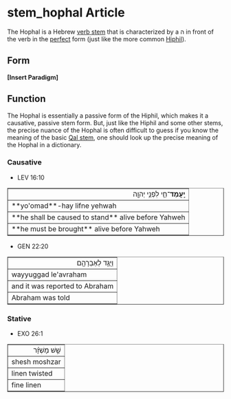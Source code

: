 # stem_hophal Article
The Hophal is a Hebrew [verb stem](https://git.door43.org/Door43/en-uhg/src/master/content/stem/02.md) that is characterized by a ה in front of the verb in the [perfect](https://git.door43.org/Door43/en-uhg/src/master/content/verb_perfect/02.md) form (just like the more common [Hiphil](https://git.door43.org/Door43/en-uhg/src/master/content/stem_hiphil/02.md)).

## Form

**[Insert Paradigm]**

## Function
The Hophal is essentially a passive form of the Hiphil, which makes it a causative, passive stem form. But, just like the Hiphil and some other stems, the precise nuance of the Hophal is often difficult to guess if you know the meaning of the basic [Qal stem](https://git.door43.org/Door43/en-uhg/src/master/content/stem_qal/02.md), one should look up the precise meaning of the Hophal in a dictionary.

### Causative

* LEV 16:10
<table border="1" class="docutils">
<colgroup>
<col width="100%" />
</colgroup>
<tbody valign="top">
<tr class="row-odd" align="right"><td><b>יָֽעֳמַד</b>־חַ֛י לִפְנֵ֥י יְהוָ֖ה</td>
</tr>
<tr class="row-even"><td>**yo'omad**-hay lifne yehwah</td>
</tr>
<tr class="row-odd"><td>**he shall be caused to stand** alive before Yahweh</td>
</tr>
<tr class="row-even"><td>**he must be brought** alive before Yahweh</td>
</tr>
</tbody>
</table>

* GEN 22:20
<table border="1" class="docutils">
<colgroup>
<col width="100%" />
</colgroup>
<tbody valign="top">
<tr class="row-odd" align="right"><td>וַיֻּגַּ֥ד לְאַבְרָהָ֖ם</td>
</tr>
<tr class="row-even"><td>wayyuggad le'avraham</td>
</tr>
<tr class="row-odd"><td>and it was reported to Abraham</td>
</tr>
<tr class="row-even"><td>Abraham was told</td>
</tr>
</tbody>
</table>

### Stative

* EXO 26:1
<table border="1" class="docutils">
<colgroup>
<col width="100%" />
</colgroup>
<tbody valign="top">
<tr class="row-odd" align="right"><td>שֵׁ֣שׁ מָשְׁזָ֗ר</td>
</tr>
<tr class="row-even"><td>shesh moshzar</td>
</tr>
<tr class="row-odd"><td>linen twisted</td>
</tr>
<tr class="row-even"><td>fine linen</td>
</tr>
</tbody>
</table>